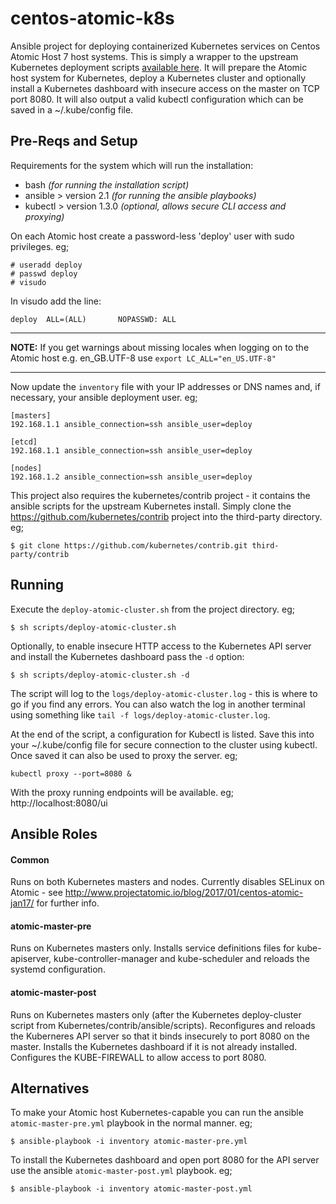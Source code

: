 # centos-atomic-k8s

Ansible project for deploying containerized Kubernetes services on Centos Atomic Host 7 host systems.  This is simply a wrapper to the upstream Kubernetes deployment scripts [available here](https://github.com/kubernetes/contrib/tree/master/ansible).  It will prepare the Atomic host system for Kubernetes, deploy a Kubernetes cluster and optionally install a Kubernetes dashboard with insecure access on the master on TCP port 8080.  It will also output a valid kubectl configuration which can be saved in a ~/.kube/config file.

## Pre-Reqs and Setup

Requirements for the system which will run the installation:
- bash _(for running the installation script)_
- ansible > version 2.1 _(for running the ansible playbooks)_
- kubectl > version 1.3.0 _(optional, allows secure CLI access and proxying)_

On each Atomic host create a password-less 'deploy' user with sudo privileges. eg;
```
# useradd deploy
# passwd deploy
# visudo
```

In visudo add the line:
```
deploy  ALL=(ALL)       NOPASSWD: ALL
```

---
**NOTE:**
If you get warnings about missing locales when logging on to the Atomic host e.g. en_GB.UTF-8 use `export LC_ALL="en_US.UTF-8"`

---

Now update the `inventory` file with your IP addresses or DNS names and, if necessary, your ansible deployment user. eg;
```
[masters]
192.168.1.1 ansible_connection=ssh ansible_user=deploy

[etcd]
192.168.1.1 ansible_connection=ssh ansible_user=deploy

[nodes]
192.168.1.2 ansible_connection=ssh ansible_user=deploy
```
This project also requires the kubernetes/contrib project - it contains the ansible scripts for the upstream Kubernetes install.  Simply clone the https://github.com/kubernetes/contrib project into the third-party directory. eg;
```
$ git clone https://github.com/kubernetes/contrib.git third-party/contrib
```

## Running

Execute the `deploy-atomic-cluster.sh` from the project directory. eg;
```
$ sh scripts/deploy-atomic-cluster.sh
```

Optionally, to enable insecure HTTP access to the Kubernetes API server and install the Kubernetes dashboard pass the `-d` option:
```
$ sh scripts/deploy-atomic-cluster.sh -d
```
The script will log to the `logs/deploy-atomic-cluster.log` - this is where to go if you find any errors.  You can also watch the log in another terminal using something like `tail -f logs/deploy-atomic-cluster.log`.

At the end of the script, a configuration for Kubectl is listed.  Save this into your ~/.kube/config file for secure connection to the cluster using kubectl.  Once saved it can also be used to proxy the server. eg;
```
kubectl proxy --port=8080 &
```
With the proxy running endpoints will be available. eg; http://localhost:8080/ui

## Ansible Roles

#### Common
Runs on both Kubernetes masters and nodes.  Currently disables SELinux on Atomic - see http://www.projectatomic.io/blog/2017/01/centos-atomic-jan17/ for further info.

#### atomic-master-pre
Runs on Kubernetes masters only.  Installs service definitions files for kube-apiserver, kube-controller-manager and kube-scheduler and reloads the systemd configuration.

#### atomic-master-post
Runs on Kubernetes masters only (after the Kubernetes deploy-cluster script from Kubernetes/contrib/ansible/scripts).  Reconfigures and reloads the Kuberneres API server so that it binds insecurely to port 8080 on the master.  Installs the Kubernetes dashboard if it is not already installed.  Configures the KUBE-FIREWALL to allow access to port 8080.

## Alternatives

To make your Atomic host Kubernetes-capable you can run the ansible `atomic-master-pre.yml` playbook in the normal manner. eg;
```
$ ansible-playbook -i inventory atomic-master-pre.yml
```
To install the Kubernetes dashboard and open port 8080 for the API server use the ansible `atomic-master-post.yml` playbook. eg;
```
$ ansible-playbook -i inventory atomic-master-post.yml
```
